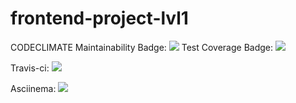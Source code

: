 # frontend-project-lvl1


CODECLIMATE
Maintainability Badge:
<a href="https://codeclimate.com/github/codeclimate/codeclimate/maintainability"><img src="https://api.codeclimate.com/v1/badges/a99a88d28ad37a79dbf6/maintainability" /></a>
Test Coverage Badge:
<a href="https://codeclimate.com/github/codeclimate/codeclimate/test_coverage"><img src="https://api.codeclimate.com/v1/badges/a99a88d28ad37a79dbf6/test_coverage" /></a>


Travis-ci:
<a href="https://travis-ci.org/Den520/frontend-project-lvl1"><img src="https://travis-ci.org/Den520/frontend-project-lvl1.svg?branch=master" /></a>

Asciinema:
<a href="https://asciinema.org/a/zqw5pIvTjMDeMmQ4iIIoCs1ZM" target="_blank"><img src="https://asciinema.org/a/zqw5pIvTjMDeMmQ4iIIoCs1ZM.svg" /></a>